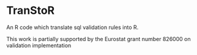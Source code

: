 # TranStoR
An R code which translate sql validation rules into R. 

This work is partially supported by the Eurostat grant number 826000 on validation implementation
